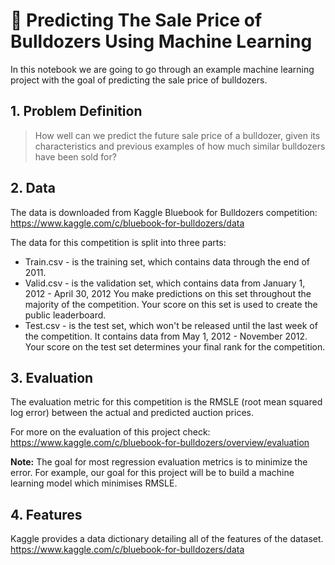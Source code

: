 # 🚜 Predicting The Sale Price of Bulldozers Using Machine Learning

In this notebook we are going to go through an example machine learning project with the goal of predicting the sale price of bulldozers.

## 1. Problem Definition

> How well can we predict the future sale price of a bulldozer, given its characteristics and previous examples of how much similar bulldozers have been sold for?

## 2. Data

The data is downloaded from Kaggle Bluebook for Bulldozers competition:
https://www.kaggle.com/c/bluebook-for-bulldozers/data

The data for this competition is split into three parts:

- Train.csv - is the training set, which contains data through the end of 2011.
- Valid.csv - is the validation set, which contains data from January 1, 2012 - April 30, 2012 You make predictions on this set throughout the majority of the competition. Your score on this set is used to create the public leaderboard.
- Test.csv - is the test set, which won't be released until the last week of the competition. It contains data from May 1, 2012 - November 2012. Your score on the test set determines your final rank for the competition.

## 3. Evaluation

The evaluation metric for this competition is the RMSLE (root mean squared log error) between the actual and predicted auction prices.

For more on the evaluation of this project check: 
https://www.kaggle.com/c/bluebook-for-bulldozers/overview/evaluation

**Note:** The goal for most regression evaluation metrics is to minimize the error. For example, our goal for this project will be to build a machine learning model which minimises RMSLE.

## 4. Features

Kaggle provides a data dictionary detailing all of the features of the dataset.
https://www.kaggle.com/c/bluebook-for-bulldozers/data
